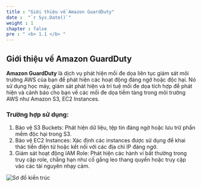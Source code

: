 ```yaml
---
title : "Giới thiệu về Amazon GuardDuty"
date :  "`r Sys.Date()`" 
weight : 1
chapter : false
pre : " <b> 1.1 </b> "
---
```

## Giới thiệu về Amazon GuardDuty

**Amazon GuardDuty** là dịch vụ phát hiện mối đe dọa liên tục giám sát môi trường AWS của bạn để phát hiện các hoạt động đáng ngờ hoặc độc hại. Nó sử dụng học máy, giám sát phát hiện và trí tuệ mối đe dọa tích hợp để phát hiện và cảnh báo cho bạn về các mối đe dọa tiềm tàng trong môi trường AWS như Amazon S3, EC2 Instances.

### Trường hợp sử dụng:
1. Bảo vệ S3 Buckets: Phát hiện dữ liệu, tệp tin đáng ngờ hoặc lưu trữ phần mềm độc hại trong S3.
2. Bảo vệ EC2 Instances: Xác định các instances được sử dụng để khai thác tiền điện tử hoặc kết nối với các địa chỉ IP đáng ngờ.
3. Giám sát hoạt động IAM Role: Phát hiện các hành vi bất thường trong truy cập role, chẳng hạn như cố gắng leo thang quyền hoặc truy cập vào các tài nguyên nhạy cảm.

![Sơ đồ kiến trúc](/images/gd.jpg?width=60pc)

